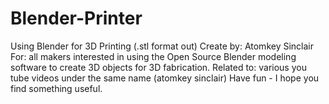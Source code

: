 # Blender-Printer
Using Blender for 3D Printing (.stl format out)
Create by: Atomkey Sinclair
For: all makers interested in using the Open Source Blender modeling software to create 3D objects for 3D fabrication.
Related to: various you tube videos under the same name (atomkey sinclair)
Have fun - I hope you find something useful.
